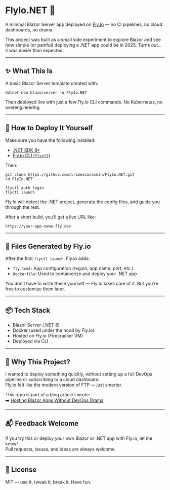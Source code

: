 # FlyIo.NET 🚀

A minimal Blazor Server app deployed on [Fly.Io](https://fly.io) — no CI pipelines, no cloud dashboards, no drama.

This project was built as a small side experiment to explore Blazor and see how simple (or painful) deploying a .NET app could be in 2025. Turns out... it was easier than expected.

---

## ✨ What This Is

A basic Blazor Server template created with:

`dotnet new blazorserver -o FlyIo.NET`

Then deployed live with just a few Fly.io CLI commands. No Kubernetes, no overengineering.

---

## 🚀 How to Deploy It Yourself

Make sure you have the following installed:

- [.NET SDK 8+](https://dotnet.microsoft.com/)
- [Fly.io CLI (`flyctl`)](https://fly.io/docs/hands-on/install-flyctl/)

Then:

```
git clone https://github.com/irimescucosmin/FlyIo.NET.git
cd FlyIo.NET`
```

```
flyctl auth login 
flyctl launch
```

Fly.Io will detect the .NET project, generate the config files, and guide you through the rest.

After a short build, you’ll get a live URL like:

`https://your-app-name.fly.dev`

---

## 🧾 Files Generated by Fly.io

After the first `flyctl launch`, Fly.io adds:

- `fly.toml`: App configuration (region, app name, port, etc.)
- `Dockerfile`: Used to containerize and deploy your .NET app

You don’t have to write these yourself — Fly.Io takes care of it. But you’re free to customize them later.

---

## 📦 Tech Stack

- Blazor Server (.NET 8)
- Docker (used under the hood by Fly.io)
- Hosted on Fly.io (Firecracker VM)
- Deployed via CLI

---

## 💭 Why This Project?

I wanted to deploy something quickly, without setting up a full DevOps pipeline or subscribing to a cloud dashboard.  
Fly.io felt like the modern version of FTP — just smarter.

This repo is part of a blog article I wrote:  
➡️ [Hosting Blazor Apps Without DevOps Drama](https://cosminirimescu.com/deploy-blazor-dotnet-flyio)

---

## 📬 Feedback Welcome

If you try this or deploy your own Blazor or .NET app with Fly.io, let me know!  
Pull requests, issues, and ideas are always welcome.

---

## 📝 License

MIT — use it, tweak it, break it. Have fun.
